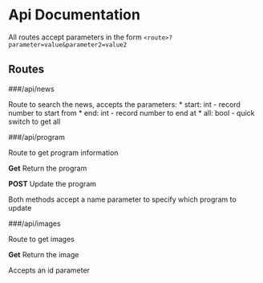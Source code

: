 # Api Documentation

All routes accept parameters in the form `<route>?parameter=value&parameter2=value2`

## Routes

###/api/news

Route to search the news, accepts the parameters:
    * start: int - record number to start from
    * end: int - record number to end at
    * all: bool - quick switch to get all
    

###/api/program

Route to get program information

**Get**
Return the program

**POST**
Update the program

Both methods accept a name parameter to specify which program to update

###/api/images

Route to get images

**Get**
Return the image

Accepts an id parameter